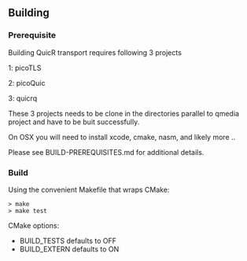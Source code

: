 ## Building

### Prerequisite

Building QuicR transport requires following 3 projects

1: picoTLS

2: picoQuic

3: quicrq

These 3 projects needs to be clone in the directories
parallel to qmedia project and have to be buit successfully.

On OSX you will need to install  xcode, cmake, nasm, and likely more ..

Please see BUILD-PREREQUISITES.md for additional details.

### Build 

Using the convenient Makefile that wraps CMake:

```
> make
> make test
```

CMake options:

* BUILD_TESTS defaults to OFF
* BUILD_EXTERN defaults to ON
